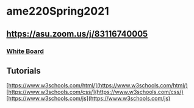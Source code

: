 # ame220Spring2021

## https://asu.zoom.us/j/83116740005

### [White Board](https://docs.google.com/presentation/d/1zdb7fxvypluFdvB70kIAXeBHBqyz6P18H5XExAu0OiE/edit#slide=id.g92317b5aa9_0_38)


## Tutorials
[https://www.w3schools.com/html/](https://www.w3schools.com/html/)
[https://www.w3schools.com/css/](https://www.w3schools.com/css/)
[https://www.w3schools.com/js](https://www.w3schools.com/js)

